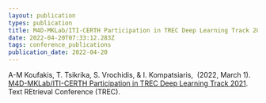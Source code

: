 ```yaml
---
layout: publication
types: publication
title: M4D-MKLab/ITI-CERTH Participation in TREC Deep Learning Track 2021
date: 2022-04-20T07:33:12.283Z
tags: conference_publications
publication_date: 2022-04-20
---
```

A-Μ Koufakis, T. Tsikrika, S. Vrochidis, & I. Kompatsiaris,  (2022, March 1). [M4D-MKLab/ITI-CERTH Participation in TREC Deep Learning Track 2021](https://trec.nist.gov/pubs/trec30/papers/CERTH_ITI_M4D-DL.pdf). Text REtrieval Conference (TREC).